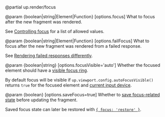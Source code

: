 @partial up.render/focus

@param {boolean|string|Element|Function} [options.focus]
  What to focus after the new fragment was rendered.

  See [Controlling focus](/focus) for a list of allowed values.

@param {boolean|string|Element|Function} [options.failFocus]
  What to focus after the new fragment was rendered from a failed response.

  See [Rendering failed responses differently](/failed-responses#fail-options).

@param {boolean|string} [options.focusVisible='auto']
  Whether the focused element should have a [visible focus ring](/focus-visibility).

  By default focus will be visible if `up.viewport.config.autoFocusVisible()`
  returns `true` for the focused element and [current input device](/up.event.inputDevice).

@param {boolean} [options.saveFocus=true]
  Whether to [save focus-related state](/up.viewport.saveFocus) before updating the fragment.

  Saved focus state can later be restored with [`{ focus: 'restore' }`](/focus#restoring-focus).
